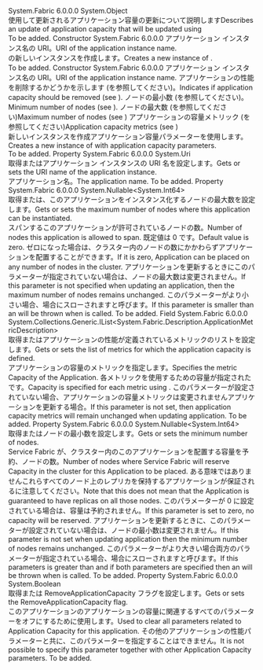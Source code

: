<Type Name="ApplicationUpdateDescription" FullName="System.Fabric.Description.ApplicationUpdateDescription">
  <TypeSignature Language="C#" Value="public sealed class ApplicationUpdateDescription" />
  <TypeSignature Language="ILAsm" Value=".class public auto ansi sealed beforefieldinit ApplicationUpdateDescription extends System.Object" />
  <TypeSignature Language="DocId" Value="T:System.Fabric.Description.ApplicationUpdateDescription" />
  <TypeSignature Language="VB.NET" Value="Public NotInheritable Class ApplicationUpdateDescription" />
  <TypeSignature Language="F#" Value="type ApplicationUpdateDescription = class" />
  <AssemblyInfo>
    <AssemblyName>System.Fabric</AssemblyName>
    <AssemblyVersion>6.0.0.0</AssemblyVersion>
  </AssemblyInfo>
  <Base>
    <BaseTypeName>System.Object</BaseTypeName>
  </Base>
  <Interfaces />
  <Docs>
    <summary>
            <span data-ttu-id="9312f-101">使用して更新されるアプリケーション容量の更新について説明します<see cref="M:System.Fabric.FabricClient.ApplicationManagementClient.UpdateApplicationAsync(System.Fabric.Description.ApplicationUpdateDescription)" /></span><span class="sxs-lookup"><span data-stu-id="9312f-101">Describes an update of application capacity that will be updated using <see cref="M:System.Fabric.FabricClient.ApplicationManagementClient.UpdateApplicationAsync(System.Fabric.Description.ApplicationUpdateDescription)" /></span></span></summary>
    <remarks>To be added.</remarks>
  </Docs>
  <Members>
    <Member MemberName=".ctor">
      <MemberSignature Language="C#" Value="public ApplicationUpdateDescription (Uri applicationName);" />
      <MemberSignature Language="ILAsm" Value=".method public hidebysig specialname rtspecialname instance void .ctor(class System.Uri applicationName) cil managed" />
      <MemberSignature Language="DocId" Value="M:System.Fabric.Description.ApplicationUpdateDescription.#ctor(System.Uri)" />
      <MemberSignature Language="VB.NET" Value="Public Sub New (applicationName As Uri)" />
      <MemberSignature Language="F#" Value="new System.Fabric.Description.ApplicationUpdateDescription : Uri -&gt; System.Fabric.Description.ApplicationUpdateDescription" Usage="new System.Fabric.Description.ApplicationUpdateDescription applicationName" />
      <MemberType>Constructor</MemberType>
      <AssemblyInfo>
        <AssemblyName>System.Fabric</AssemblyName>
        <AssemblyVersion>6.0.0.0</AssemblyVersion>
      </AssemblyInfo>
      <Parameters>
        <Parameter Name="applicationName" Type="System.Uri" />
      </Parameters>
      <Docs>
        <param name="applicationName"><span data-ttu-id="9312f-102">アプリケーション インスタンス名の URI。</span><span class="sxs-lookup"><span data-stu-id="9312f-102">URI of the application instance name.</span></span></param>
        <summary>
            <span data-ttu-id="9312f-103"><see cref="T:System.Fabric.Description.ApplicationUpdateDescription" /> の新しいインスタンスを作成します。</span><span class="sxs-lookup"><span data-stu-id="9312f-103">Creates a new instance of <see cref="T:System.Fabric.Description.ApplicationUpdateDescription" />.</span></span>
            </summary>
        <remarks>To be added.</remarks>
      </Docs>
    </Member>
    <Member MemberName=".ctor">
      <MemberSignature Language="C#" Value="public ApplicationUpdateDescription (Uri applicationName, bool removeApplicationCapacity, long minimumNodes, long maximumNodes, System.Collections.Generic.IList&lt;System.Fabric.Description.ApplicationMetricDescription&gt; metrics);" />
      <MemberSignature Language="ILAsm" Value=".method public hidebysig specialname rtspecialname instance void .ctor(class System.Uri applicationName, bool removeApplicationCapacity, int64 minimumNodes, int64 maximumNodes, class System.Collections.Generic.IList`1&lt;class System.Fabric.Description.ApplicationMetricDescription&gt; metrics) cil managed" />
      <MemberSignature Language="DocId" Value="M:System.Fabric.Description.ApplicationUpdateDescription.#ctor(System.Uri,System.Boolean,System.Int64,System.Int64,System.Collections.Generic.IList{System.Fabric.Description.ApplicationMetricDescription})" />
      <MemberSignature Language="VB.NET" Value="Public Sub New (applicationName As Uri, removeApplicationCapacity As Boolean, minimumNodes As Long, maximumNodes As Long, metrics As IList(Of ApplicationMetricDescription))" />
      <MemberSignature Language="F#" Value="new System.Fabric.Description.ApplicationUpdateDescription : Uri * bool * int64 * int64 * System.Collections.Generic.IList&lt;System.Fabric.Description.ApplicationMetricDescription&gt; -&gt; System.Fabric.Description.ApplicationUpdateDescription" Usage="new System.Fabric.Description.ApplicationUpdateDescription (applicationName, removeApplicationCapacity, minimumNodes, maximumNodes, metrics)" />
      <MemberType>Constructor</MemberType>
      <AssemblyInfo>
        <AssemblyName>System.Fabric</AssemblyName>
        <AssemblyVersion>6.0.0.0</AssemblyVersion>
      </AssemblyInfo>
      <Parameters>
        <Parameter Name="applicationName" Type="System.Uri" />
        <Parameter Name="removeApplicationCapacity" Type="System.Boolean" />
        <Parameter Name="minimumNodes" Type="System.Int64" />
        <Parameter Name="maximumNodes" Type="System.Int64" />
        <Parameter Name="metrics" Type="System.Collections.Generic.IList&lt;System.Fabric.Description.ApplicationMetricDescription&gt;" />
      </Parameters>
      <Docs>
        <param name="applicationName"><span data-ttu-id="9312f-104">アプリケーション インスタンス名の URI。</span><span class="sxs-lookup"><span data-stu-id="9312f-104">URI of the application instance name.</span></span></param>
        <param name="removeApplicationCapacity">
            <span data-ttu-id="9312f-105">アプリケーションの性能を削除するかどうかを示します (を参照してください<see cref="P:System.Fabric.Description.ApplicationUpdateDescription.RemoveApplicationCapacity" />)。</span><span class="sxs-lookup"><span data-stu-id="9312f-105">Indicates if application capacity should be removed (see <see cref="P:System.Fabric.Description.ApplicationUpdateDescription.RemoveApplicationCapacity" />).</span></span>
            </param>
        <param name="minimumNodes">
            <span data-ttu-id="9312f-106">ノードの最小数 (を参照してください<see cref="P:System.Fabric.Description.ApplicationUpdateDescription.MinimumNodes" />)。</span><span class="sxs-lookup"><span data-stu-id="9312f-106">Minimum number of nodes (see <see cref="P:System.Fabric.Description.ApplicationUpdateDescription.MinimumNodes" />).</span></span>
            </param>
        <param name="maximumNodes">
            <span data-ttu-id="9312f-107">ノードの最大数 (を参照してください<see cref="P:System.Fabric.Description.ApplicationUpdateDescription.MaximumNodes" />)</span><span class="sxs-lookup"><span data-stu-id="9312f-107">Maximum number of nodes (see <see cref="P:System.Fabric.Description.ApplicationUpdateDescription.MaximumNodes" />)</span></span>
            </param>
        <param name="metrics">
            <span data-ttu-id="9312f-108">アプリケーションの容量メトリック (を参照してください<see cref="F:System.Fabric.Description.ApplicationUpdateDescription.Metrics" />)</span><span class="sxs-lookup"><span data-stu-id="9312f-108">Application capacity metrics (see <see cref="F:System.Fabric.Description.ApplicationUpdateDescription.Metrics" />)</span></span>
            </param>
        <summary>
            <span data-ttu-id="9312f-109">新しいインスタンスを作成<see cref="T:System.Fabric.Description.ApplicationUpdateDescription" />アプリケーション容量パラメーターを使用します。</span><span class="sxs-lookup"><span data-stu-id="9312f-109">Creates a new instance of <see cref="T:System.Fabric.Description.ApplicationUpdateDescription" /> with application capacity parameters.</span></span>
            </summary>
        <remarks>To be added.</remarks>
      </Docs>
    </Member>
    <Member MemberName="ApplicationName">
      <MemberSignature Language="C#" Value="public Uri ApplicationName { get; set; }" />
      <MemberSignature Language="ILAsm" Value=".property instance class System.Uri ApplicationName" />
      <MemberSignature Language="DocId" Value="P:System.Fabric.Description.ApplicationUpdateDescription.ApplicationName" />
      <MemberSignature Language="VB.NET" Value="Public Property ApplicationName As Uri" />
      <MemberSignature Language="F#" Value="member this.ApplicationName : Uri with get, set" Usage="System.Fabric.Description.ApplicationUpdateDescription.ApplicationName" />
      <MemberType>Property</MemberType>
      <AssemblyInfo>
        <AssemblyName>System.Fabric</AssemblyName>
        <AssemblyVersion>6.0.0.0</AssemblyVersion>
      </AssemblyInfo>
      <ReturnValue>
        <ReturnType>System.Uri</ReturnType>
      </ReturnValue>
      <Docs>
        <summary>
          <para><span data-ttu-id="9312f-110">取得またはアプリケーション インスタンスの URI 名を設定します。</span><span class="sxs-lookup"><span data-stu-id="9312f-110">Gets or sets the URI name of the application instance.</span></span></para>
        </summary>
        <value>
          <para><span data-ttu-id="9312f-111">アプリケーション名。</span><span class="sxs-lookup"><span data-stu-id="9312f-111">The application name.</span></span></para>
        </value>
        <remarks>To be added.</remarks>
      </Docs>
    </Member>
    <Member MemberName="MaximumNodes">
      <MemberSignature Language="C#" Value="public Nullable&lt;long&gt; MaximumNodes { get; set; }" />
      <MemberSignature Language="ILAsm" Value=".property instance valuetype System.Nullable`1&lt;int64&gt; MaximumNodes" />
      <MemberSignature Language="DocId" Value="P:System.Fabric.Description.ApplicationUpdateDescription.MaximumNodes" />
      <MemberSignature Language="VB.NET" Value="Public Property MaximumNodes As Nullable(Of Long)" />
      <MemberSignature Language="F#" Value="member this.MaximumNodes : Nullable&lt;int64&gt; with get, set" Usage="System.Fabric.Description.ApplicationUpdateDescription.MaximumNodes" />
      <MemberType>Property</MemberType>
      <AssemblyInfo>
        <AssemblyName>System.Fabric</AssemblyName>
        <AssemblyVersion>6.0.0.0</AssemblyVersion>
      </AssemblyInfo>
      <ReturnValue>
        <ReturnType>System.Nullable&lt;System.Int64&gt;</ReturnType>
      </ReturnValue>
      <Docs>
        <summary>
            <span data-ttu-id="9312f-112">取得または、このアプリケーションをインスタンス化するノードの最大数を設定します。</span><span class="sxs-lookup"><span data-stu-id="9312f-112">Gets or sets the maximum number of nodes where this application can be instantiated.</span></span>
            </summary>
        <value>
          <para>
            <span data-ttu-id="9312f-113">スパンするこのアプリケーションが許可されているノードの数。</span><span class="sxs-lookup"><span data-stu-id="9312f-113">Number of nodes this application is allowed to span.</span></span> <span data-ttu-id="9312f-114">既定値は 0 です。</span><span class="sxs-lookup"><span data-stu-id="9312f-114">Default value is zero.</span></span>
            <span data-ttu-id="9312f-115">ゼロになった場合は、クラスター内のノードの数にかかわらずアプリケーションを配置することができます。</span><span class="sxs-lookup"><span data-stu-id="9312f-115">If it is zero, Application can be placed on any number of nodes in the cluster.</span></span>
            <span data-ttu-id="9312f-116">アプリケーションを更新するときにこのパラメーターが指定されていない場合は、ノードの最大数は変更されません。</span><span class="sxs-lookup"><span data-stu-id="9312f-116">If this parameter is not specified when updating an application, then the maximum number of nodes remains unchanged.</span></span>
            </para>
          <para>
            <span data-ttu-id="9312f-117">このパラメーターがより小さい場合<see cref="P:System.Fabric.Description.ApplicationDescription.MinimumNodes" />、<see cref="T:System.ArgumentException" />場合にスローされます<see cref="M:System.Fabric.FabricClient.ApplicationManagementClient.UpdateApplicationAsync(System.Fabric.Description.ApplicationUpdateDescription)" />と呼びます。</span><span class="sxs-lookup"><span data-stu-id="9312f-117">If this parameter is smaller than <see cref="P:System.Fabric.Description.ApplicationDescription.MinimumNodes" /> an <see cref="T:System.ArgumentException" /> will be thrown when <see cref="M:System.Fabric.FabricClient.ApplicationManagementClient.UpdateApplicationAsync(System.Fabric.Description.ApplicationUpdateDescription)" /> is called.</span></span>
            </para>
        </value>
        <remarks>To be added.</remarks>
      </Docs>
    </Member>
    <Member MemberName="Metrics">
      <MemberSignature Language="C#" Value="public System.Collections.Generic.IList&lt;System.Fabric.Description.ApplicationMetricDescription&gt; Metrics;" />
      <MemberSignature Language="ILAsm" Value=".field public class System.Collections.Generic.IList`1&lt;class System.Fabric.Description.ApplicationMetricDescription&gt; Metrics" />
      <MemberSignature Language="DocId" Value="F:System.Fabric.Description.ApplicationUpdateDescription.Metrics" />
      <MemberSignature Language="VB.NET" Value="Public Metrics As IList(Of ApplicationMetricDescription) " />
      <MemberSignature Language="F#" Value="val mutable Metrics : System.Collections.Generic.IList&lt;System.Fabric.Description.ApplicationMetricDescription&gt;" Usage="System.Fabric.Description.ApplicationUpdateDescription.Metrics" />
      <MemberType>Field</MemberType>
      <AssemblyInfo>
        <AssemblyName>System.Fabric</AssemblyName>
        <AssemblyVersion>6.0.0.0</AssemblyVersion>
      </AssemblyInfo>
      <ReturnValue>
        <ReturnType>System.Collections.Generic.IList&lt;System.Fabric.Description.ApplicationMetricDescription&gt;</ReturnType>
      </ReturnValue>
      <Docs>
        <summary>
            <span data-ttu-id="9312f-118">取得またはアプリケーションの性能が定義されているメトリックのリストを設定します。</span><span class="sxs-lookup"><span data-stu-id="9312f-118">Gets or sets the list of metrics for which the application capacity is defined.</span></span>
            </summary>
        <returns>
            <span data-ttu-id="9312f-119">アプリケーションの容量のメトリックを指定します。</span><span class="sxs-lookup"><span data-stu-id="9312f-119">Specifies the metric Capacity of the Application.</span></span> <span data-ttu-id="9312f-120">各メトリックを使用するための容量が指定された<see cref="T:System.Fabric.Description.ApplicationMetricDescription" />です。</span><span class="sxs-lookup"><span data-stu-id="9312f-120">Capacity is specified for each metric using <see cref="T:System.Fabric.Description.ApplicationMetricDescription" />.</span></span>
            <span data-ttu-id="9312f-121">このパラメーターが設定されていない場合、アプリケーションの容量メトリックは変更されませんアプリケーションを更新する場合。</span><span class="sxs-lookup"><span data-stu-id="9312f-121">If this parameter is not set, then application capacity metrics will remain unchanged when updating application.</span></span>
            </returns>
        <remarks>To be added.</remarks>
      </Docs>
    </Member>
    <Member MemberName="MinimumNodes">
      <MemberSignature Language="C#" Value="public Nullable&lt;long&gt; MinimumNodes { get; set; }" />
      <MemberSignature Language="ILAsm" Value=".property instance valuetype System.Nullable`1&lt;int64&gt; MinimumNodes" />
      <MemberSignature Language="DocId" Value="P:System.Fabric.Description.ApplicationUpdateDescription.MinimumNodes" />
      <MemberSignature Language="VB.NET" Value="Public Property MinimumNodes As Nullable(Of Long)" />
      <MemberSignature Language="F#" Value="member this.MinimumNodes : Nullable&lt;int64&gt; with get, set" Usage="System.Fabric.Description.ApplicationUpdateDescription.MinimumNodes" />
      <MemberType>Property</MemberType>
      <AssemblyInfo>
        <AssemblyName>System.Fabric</AssemblyName>
        <AssemblyVersion>6.0.0.0</AssemblyVersion>
      </AssemblyInfo>
      <ReturnValue>
        <ReturnType>System.Nullable&lt;System.Int64&gt;</ReturnType>
      </ReturnValue>
      <Docs>
        <summary>
            <span data-ttu-id="9312f-122">取得またはノードの最小数を設定します。</span><span class="sxs-lookup"><span data-stu-id="9312f-122">Gets or sets the minimum number of nodes.</span></span>
            </summary>
        <value>
          <para>
            <span data-ttu-id="9312f-123">Service Fabric が、クラスター内のこのアプリケーションを配置する容量を予約、ノードの数。</span><span class="sxs-lookup"><span data-stu-id="9312f-123">Number of nodes where Service Fabric will reserve Capacity in the cluster for this Application to be placed.</span></span>
            <span data-ttu-id="9312f-124">ある意味ではありませんこれらすべてのノード上のレプリカを保持するアプリケーションが保証されるに注意してください。</span><span class="sxs-lookup"><span data-stu-id="9312f-124">Note that this does not mean that the Application is guaranteed to have replicas on all those nodes.</span></span>
            </para>
          <para>
            <span data-ttu-id="9312f-125">このパラメーターが 0 に設定されている場合は、容量は予約されません。</span><span class="sxs-lookup"><span data-stu-id="9312f-125">If this parameter is set to zero, no capacity will be reserved.</span></span> <span data-ttu-id="9312f-126">アプリケーションを更新するときに、このパラメーターが設定されていない場合は、ノードの最小数は変更されません。</span><span class="sxs-lookup"><span data-stu-id="9312f-126">If this parameter is not set when updating application then the minimum number of nodes remains unchanged.</span></span>
            </para>
          <para>
            <span data-ttu-id="9312f-127">このパラメーターがより大きい場合<see cref="P:System.Fabric.Description.ApplicationUpdateDescription.MaximumNodes" />両方のパラメーターが指定されている場合、<see cref="T:System.ArgumentException" />場合にスローされます<see cref="M:System.Fabric.FabricClient.ApplicationManagementClient.UpdateApplicationAsync(System.Fabric.Description.ApplicationUpdateDescription)" />と呼びます。</span><span class="sxs-lookup"><span data-stu-id="9312f-127">If this parameters is greater than <see cref="P:System.Fabric.Description.ApplicationUpdateDescription.MaximumNodes" /> and if both parameters are specified then an <see cref="T:System.ArgumentException" /> will be thrown when <see cref="M:System.Fabric.FabricClient.ApplicationManagementClient.UpdateApplicationAsync(System.Fabric.Description.ApplicationUpdateDescription)" /> is called.</span></span>
            </para>
        </value>
        <remarks>To be added.</remarks>
      </Docs>
    </Member>
    <Member MemberName="RemoveApplicationCapacity">
      <MemberSignature Language="C#" Value="public bool RemoveApplicationCapacity { get; set; }" />
      <MemberSignature Language="ILAsm" Value=".property instance bool RemoveApplicationCapacity" />
      <MemberSignature Language="DocId" Value="P:System.Fabric.Description.ApplicationUpdateDescription.RemoveApplicationCapacity" />
      <MemberSignature Language="VB.NET" Value="Public Property RemoveApplicationCapacity As Boolean" />
      <MemberSignature Language="F#" Value="member this.RemoveApplicationCapacity : bool with get, set" Usage="System.Fabric.Description.ApplicationUpdateDescription.RemoveApplicationCapacity" />
      <MemberType>Property</MemberType>
      <AssemblyInfo>
        <AssemblyName>System.Fabric</AssemblyName>
        <AssemblyVersion>6.0.0.0</AssemblyVersion>
      </AssemblyInfo>
      <ReturnValue>
        <ReturnType>System.Boolean</ReturnType>
      </ReturnValue>
      <Docs>
        <summary>
            <span data-ttu-id="9312f-128">取得または RemoveApplicationCapacity フラグを設定します。</span><span class="sxs-lookup"><span data-stu-id="9312f-128">Gets or sets the RemoveApplicationCapacity flag.</span></span>
            </summary>
        <value>
            <span data-ttu-id="9312f-129">このアプリケーションのアプリケーションの容量に関連するすべてのパラメーターをオフにするために使用します。</span><span class="sxs-lookup"><span data-stu-id="9312f-129">Used to clear all parameters related to Application Capacity for this application.</span></span>
            <span data-ttu-id="9312f-130">その他のアプリケーションの性能パラメーターと共に、このパラメーターを指定することはできません。</span><span class="sxs-lookup"><span data-stu-id="9312f-130">It is not possible to specify this parameter together with other Application Capacity parameters.</span></span>
            </value>
        <remarks>To be added.</remarks>
      </Docs>
    </Member>
  </Members>
</Type>